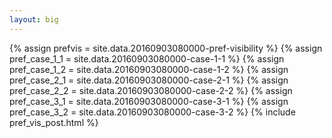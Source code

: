 ```yaml
---
layout: big
---
```

{% assign prefvis = site.data.20160903080000-pref-visibility %}
{% assign pref_case_1_1 = site.data.20160903080000-case-1-1 %}
{% assign pref_case_1_2 = site.data.20160903080000-case-1-2 %}
{% assign pref_case_2_1 = site.data.20160903080000-case-2-1 %}
{% assign pref_case_2_2 = site.data.20160903080000-case-2-2 %}
{% assign pref_case_3_1 = site.data.20160903080000-case-3-1 %}
{% assign pref_case_3_2 = site.data.20160903080000-case-3-2 %}
{% include pref_vis_post.html %}
